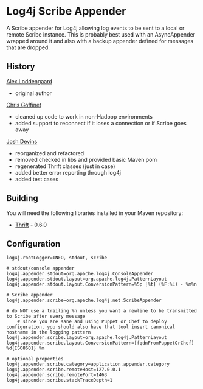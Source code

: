 Log4j Scribe Appender
===

A Scribe appender for Log4j allowing log events to be sent to a local or remote Scribe instance. This is probably best used with an AsyncAppender wrapped around it and also with a backup appender defined for messages that are dropped.

History
---

[Alex Loddengaard](http://github.com/alexlod/scribe-log4j-appender)

 * original author

[Chris Goffinet](http://github.com/lenn0x/Scribe-log4j-Appender)

 * cleaned up code to work in non-Hadoop environments
 * added support to reconnect if it loses a connection or if Scribe goes away

[Josh Devins](http://github.com/joshdevins/Scribe-log4j-Appender)

 * reorganized and refactored
 * removed checked in libs and provided basic Maven pom
 * regenerated Thrift classes (just in case)
 * added better error reporting through log4j
 * added test cases

Building
---

You will need the following libraries installed in your Maven repository:

 * [Thrift](http://thrift.apache.org) - 0.6.0

Configuration
---

	log4j.rootLogger=INFO, stdout, scribe
	
	# stdout/console appender
	log4j.appender.stdout=org.apache.log4j.ConsoleAppender
	log4j.appender.stdout.layout=org.apache.log4j.PatternLayout
	log4j.appender.stdout.layout.ConversionPattern=%5p [%t] (%F:%L) - %m%n

	# Scribe appender
	log4j.appender.scribe=org.apache.log4j.net.ScribeAppender

	# do NOT use a trailing %n unless you want a newline to be transmitted to Scribe after every message
        # since you are sane and using Puppet or Chef to deploy configuration, you should also have that tool insert canonical hostname in the logging pattern
	log4j.appender.scribe.layout=org.apache.log4j.PatternLayout
	log4j.appender.scribe.layout.ConversionPattern=[fqdnFromPuppetOrChef] %d{ISO8601} %m

	# optional properties
	log4j.appender.scribe.category=application.appender.category
	log4j.appender.scribe.remoteHost=127.0.0.1
	log4j.appender.scribe.remotePort=1463
	log4j.appender.scribe.stackTraceDepth=1
